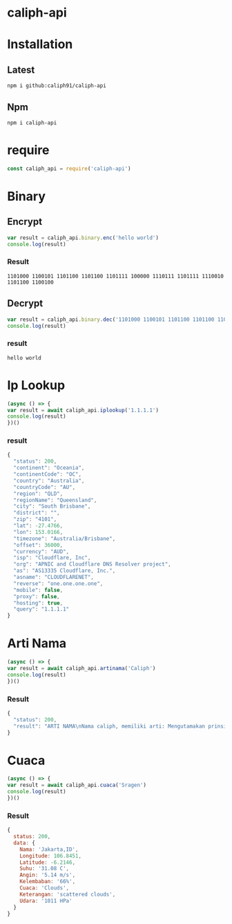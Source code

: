 # caliph-api

# Installation

## Latest
`npm i github:caliph91/caliph-api`

## Npm 
`npm i caliph-api`

# require
```js
const caliph_api = require('caliph-api')
```


# Binary

## Encrypt
```js
var result = caliph_api.binary.enc('hello world')
console.log(result)
```
### Result 
```1101000 1100101 1101100 1101100 1101111 100000 1110111 1101111 1110010 1101100 1100100```


## Decrypt 
```js
var result = caliph_api.binary.dec('1101000 1100101 1101100 1101100 1101111 100000 1110111 1101111 1110010 1101100 1100100')
console.log(result)
```

### result 
```hello world```



# Ip Lookup
```js
(async () => {
var result = await caliph_api.iplookup('1.1.1.1')
console.log(result)
})()
```
### result
```js
{
  "status": 200,
  "continent": "Oceania",
  "continentCode": "OC",
  "country": "Australia",
  "countryCode": "AU",
  "region": "QLD",
  "regionName": "Queensland",
  "city": "South Brisbane",
  "district": "",
  "zip": "4101",
  "lat": -27.4766,
  "lon": 153.0166,
  "timezone": "Australia/Brisbane",
  "offset": 36000,
  "currency": "AUD",
  "isp": "Cloudflare, Inc",
  "org": "APNIC and Cloudflare DNS Resolver project",
  "as": "AS13335 Cloudflare, Inc.",
  "asname": "CLOUDFLARENET",
  "reverse": "one.one.one.one",
  "mobile": false,
  "proxy": false,
  "hosting": true,
  "query": "1.1.1.1"
}
```

# Arti Nama

```js
(async () => {
var result = await caliph_api.artinama('Caliph')
console.log(result)
})()
```

### Result
```js
{
  "status": 200,
  "result": "ARTI NAMA\nNama caliph, memiliki arti: Mengutamakan prinsip, keteraturan, pelayanan, sulit menerima batasan dan perkembangan yang mapan.\n\nAnda mempunyai karakter yang unik dan kuat. Tanpa anda sadari, banyak orang akan merasa sopan dan tampil apa adanya. Kegigihan anda dalam meraih kesuksesan karir tidak perlu diragukan lagi. Anda orang yang sangat berambisi untuk maju. Biasanya orang yang berkarakter nama ini adalah orang-orang yang menuju sukses dengan jerih payah mereka sendiri meski tidak ada orang yang membantu dalam perjalanan karir mereka. Akan tetapi, anda tetap menyenangi pekerjaan yang sifatnya rutinitas. Anda orang yang tidak pandai dalam bersosialisasi. Anda orang yang cukup puas dengan kehidupan yang serba menyendiri karena anda ingin mendapatkan keseimbngan antara keramaian dan ketenangan."
}
```


# Cuaca

```js
(async () => {
var result = await caliph_api.cuaca('Sragen')
console.log(result)
})()
```

### Result
```js
{
  status: 200,
  data: {
    Nama: 'Jakarta,ID',
    Longitude: 106.8451,
    Latitude: -6.2146,
    Suhu: '31.08 C',
    Angin: '5.14 m/s',
    Kelembaban: '66%',
    Cuaca: 'Clouds',
    Keterangan: 'scattered clouds',
    Udara: '1011 HPa'
  }
}
```
